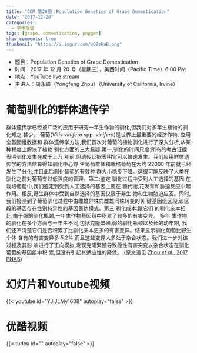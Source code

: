```yaml
---
title: "CGM 第20期：Population Genetics of Grape Domestication"
date: "2017-12-20"
categories:
  - 学术报告
tags: [grape, domestication, popgen]
show_comments: true
thumbnail: "https://i.imgur.com/wGBzHaB.png"
---
```


- 题目：Population Genetics of Grape Domestication
- 时间：2017 年 12 月 20 号（星期三），美西时间（Pacific Time）6:00 PM
- 地点：YouTube live stream 
- 主讲人：周永锋（Yongfeng Zhou）（University of California, Irvine）

# 葡萄驯化的群体遗传学

群体遗传学已经被广泛的应用于研究一年生作物的驯化,但我们对多年生植物的驯化知之
甚少。
葡萄(*Vitis vinifera* spp. *vinifera*)是世界上最重要的经济作物, 应用全基因组数据和
群体遗传学方法,我们首次对葡萄的植物驯化进行了深入分析,从某种程度上解决了植物
驯化方面的三大悬疑:第一,驯化的时间尺度:所有的考古证据表明驯化发生在成千上万
年前,但遗传证据表明它可以快速发生。我们应用群体遗传学的方法估算得知驯化中心野
生葡萄群体和栽培葡萄在大约 22000 年前就已经发生了分化,并且此后驯化葡萄的有效种
群大小稳步下降。这很可能反映了人类在驯化之前对葡萄有过低强度的管理。第二:鉴定
驯化过程中受到人工选择的基因:在栽培葡萄中,我们鉴定到受到人工选择的基因主要在
糖代谢,花发育和胁迫反应中起作用。相反,野生群体中受到自然选择的基因仅限于非生
物和生物胁迫应答。同时,我们检测到了葡萄驯化过程中由雌雄异株向雌雄同株转变的关
键基因组区段,该区段的基因存在性别特异性的基因表达模式。第三:驯化成本:跟它们
的驯化亲本相比,由于强的驯化瓶颈,一年生作物基因组中积累了较多的有害变异。
多年
生作物的驯化在多个方面与一年生不同,包括克隆繁殖,弱的驯化瓶颈以及长的幼年期,
我们还不清楚它们是否积累了比驯化亲本更多的有害变异。结果显示驯化葡萄比野生个体
含有的有害变异多 5.2%,而且这些变异大多处于杂合状态。我们进一步对该过程及其影
响进行了正向模拟,发现克隆繁殖导致隐性有害突变以杂合状态在驯化葡萄的基因组中积
累,但没有引起其适应性的降低。
(原文请见 [Zhou *et al.*, 2017 PNAS](http://www.pnas.org/content/114/44/11715))



# 幻灯片和Youtube视频

{{< youtube id="YJiJLMy1608" autoplay="false" >}}


# 优酷视频

{{< tudou id="" autoplay="false" >}}


